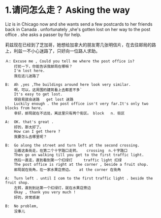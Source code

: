 # 1.请问怎么走？ Asking the way

   Liz is in Chicago now and she wants send a few postcards to her friends back in Canada .  unfortunately ,she's gotten lost on her way to the post office . she asks a passer by for help.

   莉兹现在已经到了芝加哥，她想给加拿大的朋友寄几张明信片，在去往邮局的路上，利兹一不小心迷路了，只好向一位路人求助。

```en
Ａ: Excuse me , Could you tell me where the post office is?
    打扰一下，你能告诉我邮局在哪嘛？
    I'm lost here.
    我在这儿迷路了
```

```en
B:  Ah ,yes ,The buildings around here look very similar.
    啊，可以，这周围的建筑看上去都差不多`
    It's easy to get lost.
    很容易就会迷路   get lost 迷路
    Luckily enough . the post office isn't very far.It's only two blocks from here.
    幸好，邮局就在不远处，离这里只有两个街区。 block   n. 街区
```

```en
A:  OK. that's great .
    好的，那太好了。
    How can I get there ?
    我要怎么去哪里呢？
```

```en
B:  Go along the street and turn left at the second crossing.
    沿着这条街走，在第二个十字路口走转。   crossing  n.十字路口
    Then go on walking till you get to the first traffic light.
    然后一直走，直到看到第一个红绿灯     traffic light 红绿
    The post office is right at the corner , beside a fruit shop.
    邮局就在街角，在一家水果店旁边。   at the corner 在街角
```

```en
A:  Turn left . until I com to the first traffic light . beside the fruit shop.
    左转，直到到达第一个红绿灯，就在水果店旁边
    Okay , thank you very much !
    好的，非常感谢
```

```en
B:  No problem,
    没事儿
```